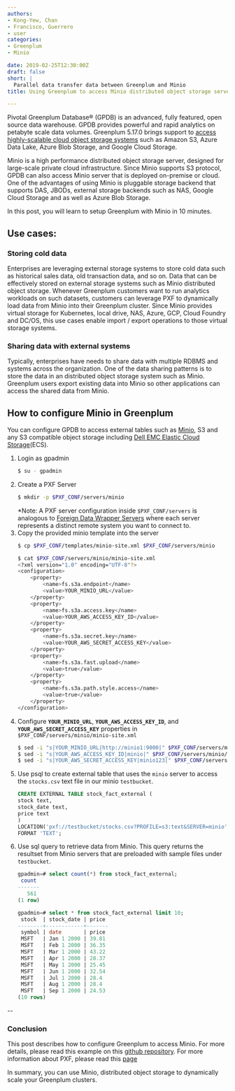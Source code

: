 ```yaml
---
authors:
- Kong-Yew, Chan
- Francisco, Guerrero
- user
categories:
- Greenplum
- Minio

date: 2019-02-25T12:30:00Z
draft: false
short: |
  Parallel data transfer data between Greenplum and Minio
title: Using Greenplum to access Minio distributed object storage server

---
```

Pivotal Greenplum Database® (GPDB) is an advanced, fully featured, open source data warehouse. GPDB provides powerful and rapid analytics on petabyte scale data volumes. Greenplum 5.17.0 brings support to [access highly-scalable cloud object storage systems](https://gpdb.docs.pivotal.io/latest/pxf/access_objstore.html) such as Amazon S3, Azure Data Lake, Azure Blob Storage, and Google Cloud Storage.

Minio is a high performance distributed object storage server, designed for
large-scale private cloud infrastructure. Since Minio supports S3 protocol, GPDB can also access Minio server that is deployed on-premise or cloud. One of the advantages of using Minio is pluggable storage backend that supports DAS, JBODs, external storage backends such as NAS, Google Cloud Storage and as well as Azure Blob Storage.

In this post, you will learn to setup Greenplum with Minio in 10 minutes.  

## Use cases:
### Storing cold data

Enterprises are leveraging external storage systems to store cold data such as
historical sales data, old transaction data, and so on.  Data that can be effectively
stored on external storage systems such as Minio distributed object storage.
Whenever Greenplum customers want to run analytics workloads on such datasets,
customers can leverage PXF to dynamically load data from Minio into their Greenplum cluster.
Since Minio provides virtual storage for Kubernetes, local drive, NAS, Azure, GCP,
Cloud Foundry and DC/OS, this use cases enable import / export operations to those
virtual storage systems.

### Sharing data with external systems

Typically, enterprises have needs to share data with multiple RDBMS and systems across the organization. One of the data sharing patterns is to store the data in an distributed object storage system such as Minio.  Greenplum users export existing data into Minio so other applications can access the shared data from Minio.


## How to configure Minio in Greenplum
You can configure GPDB to access external tables such as [Minio](https://docs.pivotal.io/partners/minio-greenplum/index.html), S3 and any S3 compatible object storage including [Dell EMC Elastic Cloud Storage](https://www.dellemc.com/en-us/storage/ecs/index.htm)(ECS).

1. Login as gpadmin
   ```bash
   $ su - gpadmin
   ```
2. Create a PXF Server
   ```bash
   $ mkdir -p $PXF_CONF/servers/minio 
   ```
   *Note: A PXF server configuration inside `$PXF_CONF/servers` is analogous to
   [Foreign Data Wrapper Servers](https://www.postgresql.org/docs/9.4/postgres-fdw.html)
   where each server represents a distinct remote system you want to connect to.
3. Copy the provided minio template into the server
   ```bash
   $ cp $PXF_CONF/templates/minio-site.xml $PXF_CONF/servers/minio
   ```
   ```bash
   $ cat $PXF_CONF/servers/minio/minio-site.xml
   <?xml version="1.0" encoding="UTF-8"?>
   <configuration>
       <property>
           <name>fs.s3a.endpoint</name>
           <value>YOUR_MINIO_URL</value>
       </property>
       <property>
           <name>fs.s3a.access.key</name>
           <value>YOUR_AWS_ACCESS_KEY_ID</value>
       </property>
       <property>
           <name>fs.s3a.secret.key</name>
           <value>YOUR_AWS_SECRET_ACCESS_KEY</value>
       </property>
       <property>
           <name>fs.s3a.fast.upload</name>
           <value>true</value>
       </property>
       <property>
           <name>fs.s3a.path.style.access</name>
           <value>true</value>
       </property>
   </configuration>
   ```
4. Configure **`YOUR_MINIO_URL`**, **`YOUR_AWS_ACCESS_KEY_ID`**,
and **`YOUR_AWS_SECRET_ACCESS_KEY`** properties in `$PXF_CONF/servers/minio/minio-site.xml`
   ```bash
   $ sed -i "s|YOUR_MINIO_URL|http://minio1:9000|" $PXF_CONF/servers/minio/minio-site.xml
   $ sed -i "s|YOUR_AWS_ACCESS_KEY_ID|minio|" $PXF_CONF/servers/minio/minio-site.xml 
   $ sed -i "s|YOUR_AWS_SECRET_ACCESS_KEY|minio123|" $PXF_CONF/servers/minio/minio-site.xml
   ```
5. Use psql to create external table that uses the `minio` server to access the `stocks.csv` text file
   in our minio `testbucket`.
   ```sql
   CREATE EXTERNAL TABLE stock_fact_external (
   stock text,
   stock_date text,
   price text
   )
   LOCATION('pxf://testbucket/stocks.csv?PROFILE=s3:text&SERVER=minio')
   FORMAT 'TEXT';
   ```
6. Use sql query to retrieve data from Minio. This query returns the resultset from Minio servers that are preloaded with sample files under `testbucket`.
   ```sql
   gpadmin=# select count(*) from stock_fact_external;
    count
   -------
      561
   (1 row)
   ```
   ```sql
   gpadmin=# select * from stock_fact_external limit 10;
    stock  | stock_date | price
   --------+------------+-------
    symbol | date       | price
    MSFT   | Jan 1 2000 | 39.81
    MSFT   | Feb 1 2000 | 36.35
    MSFT   | Mar 1 2000 | 43.22
    MSFT   | Apr 1 2000 | 28.37
    MSFT   | May 1 2000 | 25.45
    MSFT   | Jun 1 2000 | 32.54
    MSFT   | Jul 1 2000 | 28.4
    MSFT   | Aug 1 2000 | 28.4
    MSFT   | Sep 1 2000 | 24.53
   (10 rows)
   ```
--



### Conclusion
This post describes how to configure Greenplum to access Minio. For more details, please read this example on this [github repository](https://github.com/kongyew/greenplum-pxf-examples/tree/master/usecase8). For more information about PXF, please read this [page](https://gpdb.docs.pivotal.io/latest/pxf/objstore_cfg.html)

In summary, you can use Minio, distributed object storage to dynamically scale your Greenplum clusters.
